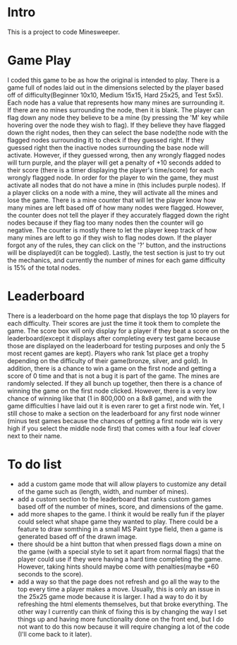 # Intro
This is a project to code Minesweeper. 

# Game Play
I coded this game to be as how the original is intended to play. 
There is a game full of nodes laid out in the dimensions selected 
by the player based off of difficulty(Beginner 10x10, Medium 15x15,
Hard 25x25, and Test 5x5). Each node has a value that represents
how many mines are surrounding it. If there are no mines surrounding
the node, then it is blank. The player can flag down any node 
they believe to be a mine (by pressing the 'M' key while hovering
over the node they wish to flag). If they believe they have flagged down
the right nodes, then they can select the base node(the node with
the flagged nodes surrounding it) to check if they guessed right.
If they guessed right then the inactive nodes surrounding the base 
node will activate. However, if they guessed wrong, then any wrongly
flagged nodes will turn purple, and the player will get a penalty
of +10 seconds added to their score (there is a timer displaying the
player's time/score) for each wrongly flagged node. In order for the 
player to win the game, they must activate all nodes that do not 
have a mine in (this includes purple nodes). If a player clicks
on a node with a mine, they will activate all the mines and lose
the game. There is a mine counter that will let the player know how many 
mines are left based off of how many nodes were flagged. However, the
counter does not tell the player if they accurately flagged down the right
nodes because if they flag too many nodes then the counter will go negative.
The counter is mostly there to let the player keep track of how many mines
are left to go if they wish to flag nodes down. If the player 
forgot any of the rules, they can click on the '?' button, and the 
instructions will be displayed(it can be toggled). Lastly, the test section 
is just to try out the mechanics, and currently the number of mines
for each game difficulty is 15% of the total nodes.

# Leaderboard
There is a leaderboard on the home page that displays the top 10 players
for each difficulty. Their scores are just the time it took them to complete
the game. The score box will only display for a player if they beat a
score on the leaderboard(except it displays after completing every 
test game because those are displayed on the leaderboard for testing
purposes and only the 5 most recent games are kept). Players who rank 1st
place get a trophy depending on the difficulty of their game(bronze, 
silver, and gold). In addition, there is a chance to win a game on the first
node and getting a score of 0 time and that is not a bug it is part of the
game. The mines are randomly selected. If they all bunch up together, then
there is a chance of winning the game on the first node clicked. However, there
is a very low chance of winning like that (1 in 800,000 on a 8x8 game), and 
with the game difficulties I have laid out it is even rarer to get a first node
win. Yet, I still chose to make a section on the leaderboard for any first
node winner (minus test games because the chances of getting a first node win
is very high if you select the middle node first) that comes with a four
leaf clover next to their name.

# To do list
- add a custom game mode that will allow players to customize any 
detail of the game such as (length, width, and number of mines).
- add a custom section to the leaderboard that ranks custom games
based off of the number of mines, score, and dimensions of the game.
- add more shapes to the game. I think it would be really fun
if the player could select what shape game they wanted to play. 
There could be a feature to draw somthing in a small MS Paint type
field, then a game is generated based off of the drawn image.
- there should be a hint button that when pressed flags down a
mine on the game (with a special style to set it apart from
normal flags) that the player could use if they were having a 
hard time completing the game. However, taking hints should maybe come with penalties(maybe 
+60 seconds to the score).
- add a way so that the page does not refresh and go all the way to the 
top every time a player makes a move. Usually, this is only an issue
in the 25x25 game mode because it is larger. I had a way to do it
by refreshing the html elements themselves, but that broke everything.
The other way I currently can think of fixing this is by changing the 
way I set things up and having more functionality done on the front
end, but I do not want to do this now because it will require
changing a lot of the code (I'll come back to it later).